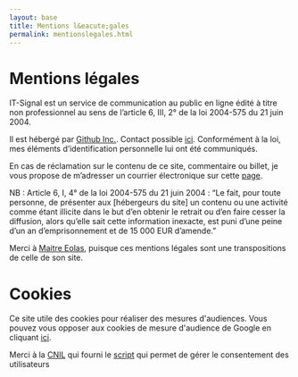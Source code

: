```yaml
---
layout: base
title: Mentions l&eacute;gales
permalink: mentionslegales.html
---
```


Mentions légales
========================


IT-Signal est un service de communication au public en ligne édité à titre non professionnel au sens de l’article 6, III, 2° de la loi 2004-575 du 21 juin 2004.  

Il est hébergé par [Github Inc.](https://github.com/). Contact possible [ici](https://github.com/contact). Conformément à la loi, mes éléments d’identification personnelle lui ont été communiqués.

En cas de réclamation sur le contenu de ce site, commentaire ou billet, je vous propose de m’adresser un courrier électronique sur cette [page](/contact.html).

NB : Article 6, I, 4° de la loi 2004-575 du 21 juin 2004 :
“Le fait, pour toute personne, de présenter aux [hébergeurs du site] un contenu ou une activité comme étant illicite dans le but d’en obtenir le retrait ou d’en faire cesser la diffusion, alors qu’elle sait cette information inexacte, est puni d’une peine d’un an d’emprisonnement et de 15 000 EUR d’amende.”

Merci à [Maitre Eolas](http://www.maitre-eolas.fr/), puisque ces mentions légales sont une transpositions de celle de son site. 


Cookies
=======


Ce site utile des cookies pour réaliser des mesures d'audiences.
Vous pouvez vous opposer aux cookies de mesure d'audience de Google en cliquant <a href="javascript:gaOptout()">ici</a>.

Merci à la [CNIL](http://www.cnil.fr/ "Site officiel de la CNIL") qui fourni le [script](http://www.cnil.fr/vos-obligations/sites-web-cookies-et-autres-traceurs/outils-et-codes-sources/la-mesure-daudience/ "Script de gestion des cokies de mesure d'audience") qui permet de gérer le consentement des utilisateurs
